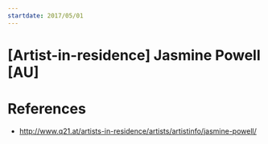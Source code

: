 ```yaml
---
startdate: 2017/05/01
---
```

# [Artist-in-residence] Jasmine Powell [AU]

# References
* http://www.q21.at/artists-in-residence/artists/artistinfo/jasmine-powell/
